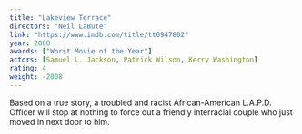 ```yaml
---
title: "Lakeview Terrace"
directors: "Neil LaBute"
link: "https://www.imdb.com/title/tt0947802"
year: 2008
awards: ["Worst Movie of the Year"]
actors: [Samuel L. Jackson, Patrick Wilson, Kerry Washington]
rating: 4
weight: -2008
---
```

Based on a true story, a troubled and racist African-American L.A.P.D. Officer will stop at nothing to force out a friendly interracial couple who just moved in next door to him. 